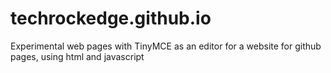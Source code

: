 # techrockedge.github.io
Experimental web pages with TinyMCE as an editor for a website for github pages, using html and javascript
